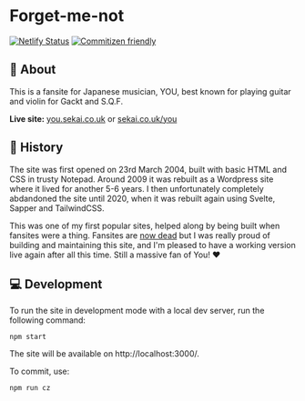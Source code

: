 # Forget-me-not

[![Netlify Status](https://api.netlify.com/api/v1/badges/bdea2dbb-2c2d-4387-a701-1f9c703e5cb6/deploy-status)](https://app.netlify.com/sites/sekaicouk-forget-me-not/deploys) [![Commitizen friendly](https://img.shields.io/badge/commitizen-friendly-brightgreen.svg)](http://commitizen.github.io/cz-cli/)

## 🎸 About

This is a fansite for Japanese musician, YOU, best known for playing guitar and violin for Gackt and S.Q.F. 

**Live site:** [you.sekai.co.uk](https://you.sekai.co.uk/) or [sekai.co.uk/you](https://sekai.co.uk/you)

## 🤖 History

The site was first opened on 23rd March 2004, built with basic HTML and CSS in trusty Notepad. Around 2009 it was rebuilt as a Wordpress site where it lived for another 5-6 years. I then unfortunately completely abdandoned the site until 2020, when it was rebuilt again using Svelte, Sapper and TailwindCSS.

This was one of my first popular sites, helped along by being built when fansites were a thing. Fansites are [now dead](https://flavorwire.com/453757/is-the-fan-site-dead-2) but I was really proud of building and maintaining this site, and I'm pleased to have a working version live again after all this time. Still a massive fan of You! ❤️

## 💻 Development
To run the site in development mode with a local dev server, run the following command:

``` shell
npm start
```

The site will be available on http://localhost:3000/.

To commit, use:

``` shell
npm run cz
```

